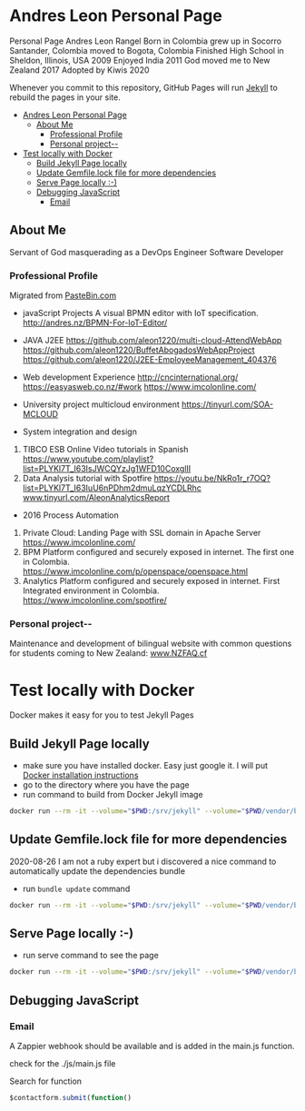 # Andres Leon Personal Page

Personal Page Andres Leon Rangel Born in Colombia
grew up in Socorro Santander, Colombia
moved to Bogota, Colombia
Finished High School in Sheldon, Illinois, USA 2009
Enjoyed India 2011
God moved me to New Zealand 2017
Adopted by Kiwis 2020

Whenever you commit to this repository, GitHub Pages will run [Jekyll](https://jekyllrb.com/) to rebuild the pages in your site.

- [Andres Leon Personal Page](#andres-leon-personal-page)
  - [About Me](#about-me)
    - [Professional Profile](#professional-profile)
    - [Personal project--](#personal-project--)
- [Test locally with Docker](#test-locally-with-docker)
  - [Build Jekyll Page locally](#build-jekyll-page-locally)
  - [Update Gemfile.lock file for more dependencies](#update-gemfilelock-file-for-more-dependencies)
  - [Serve Page locally :-)](#serve-page-locally--)
  - [Debugging JavaScript](#debugging-javascript)
    - [Email](#email)

## About Me
Servant of God masquerading as a DevOps Engineer Software Developer

### Professional Profile
Migrated from [PasteBin.com](https://pastebin.com/raw/K8qm2NqZ)

- javaScript Projects
A visual BPMN editor with IoT specification.
http://andres.nz/BPMN-For-IoT-Editor/

- JAVA J2EE
https://github.com/aleon1220/multi-cloud-AttendWebApp
https://github.com/aleon1220/BuffetAbogadosWebAppProject
https://github.com/aleon1220/J2EE-EmployeeManagement_404376

- Web development Experience
    http://cncinternational.org/
    https://easyasweb.co.nz/#work
    https://www.imcolonline.com/

- University project multicloud environment
https://tinyurl.com/SOA-MCLOUD

- System integration and design
1.	TIBCO ESB Online Video tutorials in Spanish
    https://www.youtube.com/playlist?list=PLYKl7T_I63IsJWCQYzJg1WFD10CoxglII 
1.	Data Analysis tutorial with Spotfire
    https://youtu.be/NkRo1r_r7OQ?list=PLYKl7T_I63IuU6nPDhm2dmuLqzYCDLRhc
    www.tinyurl.com/AleonAnalyticsReport

- 2016 Process Automation
1.	Private Cloud: Landing Page with SSL domain in Apache Server
    https://www.imcolonline.com/
4.	BPM Platform configured and securely exposed in internet. The first one in Colombia.
    https://www.imcolonline.com/p/openspace/openspace.html 
5.	Analytics Platform configured and securely exposed in internet. First Integrated environment in Colombia.
    https://www.imcolonline.com/spotfire/
    <!-- operador/Imco* -->

### Personal project--
Maintenance and development of bilingual website with common questions for students coming to New Zealand: www.NZFAQ.cf
# Test locally with Docker
Docker makes it easy for you to test Jekyll Pages

## Build Jekyll Page locally
- make sure you have installed docker. Easy just google it. I will put [Docker installation instructions](www.docker.com)
- go to the directory where you have the page
- run command to build from Docker Jekyll image

``` bash
docker run --rm -it --volume="$PWD:/srv/jekyll" --volume="$PWD/vendor/bundle:/usr/local/bundle" --env JEKYLL_ENV=production jekyll/jekyll:3.8 jekyll build
```

## Update Gemfile.lock file for more dependencies
2020-08-26 I am not a ruby expert but i discovered a nice command to automatically update the dependencies bundle
- run `bundle update` command
``` bash
docker run --rm -it --volume="$PWD:/srv/jekyll" --volume="$PWD/vendor/bundle:/usr/local/bundle" --env JEKYLL_ENV=production jekyll/jekyll:3.8 bundle update
```

## Serve Page locally :-) 
- run serve command to see the page
``` bash
docker run --rm -it --volume="$PWD:/srv/jekyll" --volume="$PWD/vendor/bundle:/usr/local/bundle" --env JEKYLL_ENV=production jekyll/jekyll:3.8 jekyll serve
```

## Debugging JavaScript

### Email
A Zappier webhook should be available and is added in the main.js function.

check for the ./js/main.js file

Search for function
``` javascript
$contactform.submit(function() 
```